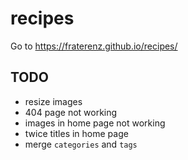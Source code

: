 # recipes
Go to https://fraterenz.github.io/recipes/

## TODO

- resize images
- 404 page not working
- images in home page not working
- twice titles in home page
- merge `categories` and `tags`
